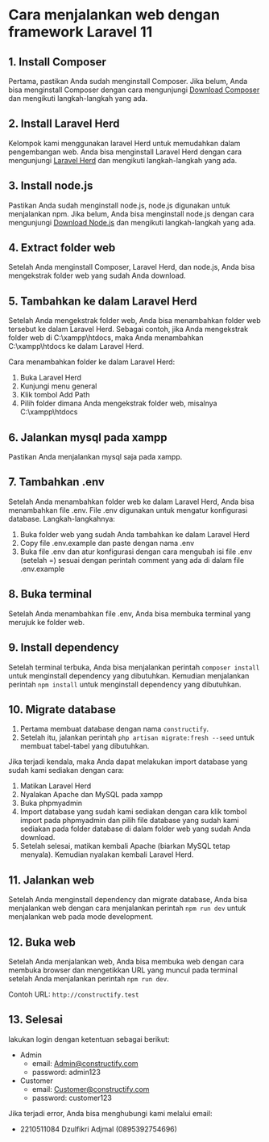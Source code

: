 # Cara menjalankan web dengan framework Laravel 11

## 1. Install Composer

Pertama, pastikan Anda sudah menginstall Composer. Jika belum, Anda bisa menginstall Composer dengan cara mengunjungi [Download Composer](https://getcomposer.org/Composer-Setup.exe) dan mengikuti langkah-langkah yang ada.

## 2. Install Laravel Herd

Kelompok kami menggunakan laravel Herd untuk memudahkan dalam pengembangan web. Anda bisa menginstall Laravel Herd dengan cara mengunjungi [Laravel Herd](https://herd.laravel.com/windows) dan mengikuti langkah-langkah yang ada.

## 3. Install node.js

Pastikan Anda sudah menginstall node.js, node.js digunakan untuk menjalankan npm. Jika belum, Anda bisa menginstall node.js dengan cara mengunjungi [Download Node.js](https://nodejs.org/en/download/) dan mengikuti langkah-langkah yang ada.

## 4. Extract folder web

Setelah Anda menginstall Composer, Laravel Herd, dan node.js, Anda bisa mengekstrak folder web yang sudah Anda download.

## 5. Tambahkan ke dalam Laravel Herd

Setelah Anda mengekstrak folder web, Anda bisa menambahkan folder web tersebut ke dalam Laravel Herd. Sebagai contoh, jika Anda mengekstrak folder web di C:\xampp\htdocs, maka Anda menambahkan C:\xampp\htdocs ke dalam Laravel Herd.

Cara menambahkan folder ke dalam Laravel Herd:

1. Buka Laravel Herd
2. Kunjungi menu general
3. Klik tombol Add Path
4. Pilih folder dimana Anda mengekstrak folder web, misalnya C:\xampp\htdocs

## 6. Jalankan mysql pada xampp

Pastikan Anda menjalankan mysql saja pada xampp.

## 7. Tambahkan .env

Setelah Anda menambahkan folder web ke dalam Laravel Herd, Anda bisa menambahkan file .env. File .env digunakan untuk mengatur konfigurasi database. Langkah-langkahnya:

1. Buka folder web yang sudah Anda tambahkan ke dalam Laravel Herd
2. Copy file .env.example dan paste dengan nama .env
3. Buka file .env dan atur konfigurasi dengan cara mengubah isi file .env (setelah =) sesuai dengan perintah comment yang ada di dalam file .env.example

## 8. Buka terminal

Setelah Anda menambahkan file .env, Anda bisa membuka terminal yang merujuk ke folder web.

## 9. Install dependency

Setelah terminal terbuka, Anda bisa menjalankan perintah `composer install` untuk menginstall dependency yang dibutuhkan. Kemudian menjalankan perintah `npm install` untuk menginstall dependency yang dibutuhkan.

## 10. Migrate database

1. Pertama membuat database dengan nama `constructify`.
2. Setelah itu, jalankan perintah `php artisan migrate:fresh --seed` untuk membuat tabel-tabel yang dibutuhkan.

Jika terjadi kendala, maka Anda dapat melakukan import database yang sudah kami sediakan dengan cara:

1. Matikan Laravel Herd
2. Nyalakan Apache dan MySQL pada xampp
3. Buka phpmyadmin
4. Import database yang sudah kami sediakan dengan cara klik tombol import pada phpmyadmin dan pilih file database yang sudah kami sediakan pada folder database di dalam folder web yang sudah Anda download.
5. Setelah selesai, matikan kembali Apache (biarkan MySQL tetap menyala). Kemudian nyalakan kembali Laravel Herd.

## 11. Jalankan web

Setelah Anda menginstall dependency dan migrate database, Anda bisa menjalankan web dengan cara menjalankan perintah `npm run dev` untuk menjalankan web pada mode development.

## 12. Buka web

Setelah Anda menjalankan web, Anda bisa membuka web dengan cara membuka browser dan mengetikkan URL yang muncul pada terminal setelah Anda menjalankan perintah `npm run dev`.

Contoh URL: `http://constructify.test`

## 13. Selesai

lakukan login dengan ketentuan sebagai berikut:

- Admin
  - email: Admin@constructify.com
  - password: admin123
- Customer
  - email: Customer@constructify.com
  - password: customer123

Jika terjadi error, Anda bisa menghubungi kami melalui email:

- 2210511084 Dzulfikri Adjmal (0895392754696)
